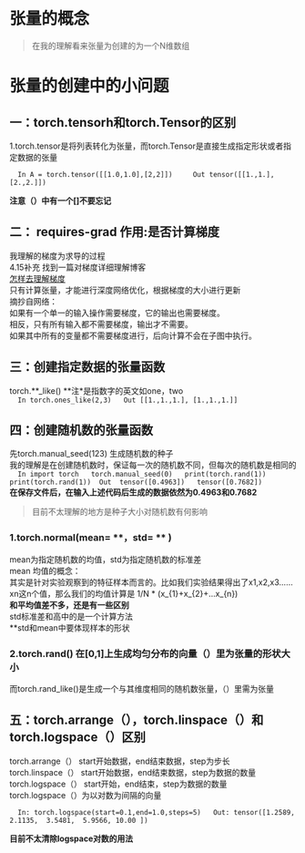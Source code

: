 # 张量的概念 
>在我的理解看来张量为创建的为一个N维数组
# 张量的创建中的小问题  
## 一：torch.tensorh和torch.Tensor的区别 
1.torch.tensor是将列表转化为张量，而torch.Tensor是直接生成指定形状或者指定数据的张量  
    
``  
In A = torch.tensor([[1.0,1.0],[2,2]])    
Out tensor([[1.,1.],[2.,2.]])
``  
   
**注意（）中有一个[]不要忘记**    
  
## 二： **requires-grad**  作用:是否计算梯度  
我理解的梯度为求导的过程  
4.15补充 找到一篇对梯度详细理解博客  
[怎样去理解梯度](https://blog.csdn.net/qq_36622009/article/details/102900447?ops_request_misc=%257B%2522request%255Fid%2522%253A%2522164957033816782248598069%2522%252C%2522scm%2522%253A%252220140713.130102334..%2522%257D&request_id=164957033816782248598069&biz_id=0&utm_medium=distribute.pc_search_result.none-task-blog-2~all~top_positive~default-1-102900447.142^v7^article_score_rank,157^v4^control&utm_term=%E6%A2%AF%E5%BA%A6&spm=1018.2226.3001.4187)    
只有计算张量，才能进行深度网络优化，根据梯度的大小进行更新  
摘抄自网络：  
如果有一个单一的输入操作需要梯度，它的输出也需要梯度。  
相反，只有所有输入都不需要梯度，输出才不需要。  
如果其中所有的变量都不需要梯度进行，后向计算不会在子图中执行。  
## 三：创建指定数据的张量函数  
torch.**_like()  **注*是指数字的英文如one，two  
``  
In torch.ones_like(2,3)  
Out [[1.,1.,1.], [1.,1.,1.]]
``    
## 四：创建随机数的张量函数  
先torch.manual_seed(123) 生成随机数的种子  
我的理解是在创建随机数时，保证每一次的随机数不同，但每次的随机数是相同的  
``  
In import torch  
   torch.manual_seed(0)  
   print(torch.rand(1))  
   print(torch.rand(1)) 
Out  tensor([0.4963])  
     tensor([0.7682])  
``  
**在保存文件后，在输入上述代码后生成的数据依然为0.4963和0.7682**  
>目前不太理解的地方是种子大小对随机数有何影响  


### 1.torch.normal(mean= **，std= ** )  
mean为指定随机数的均值，std为指定随机数的标准差  
mean 均值的概念：  
其实是针对实验观察到的特征样本而言的。比如我们实验结果得出了x1,x2,x3……xn这n个值，那么我们的均值计算是
       1/N * (x_{1}+x_{2}+…x_{n})  
**和平均值差不多，还是有一些区别**  
std标准差和高中的是一个计算方法  
**std和mean中要体现样本的形状  
### 2.torch.rand() 在[0,1]上生成均匀分布的向量（）里为张量的形状大小  
而torch.rand_like()是生成一个与其维度相同的随机数张量，（）里需为张量  
## 五：torch.arrange（），torch.linspace（）和torch.logspace（）区别  
torch.arrange（） start开始数据，end结束数据，step为步长  
torch.linspace（） start开始数据，end结束数据，step为数据的数量  
torch.logspace（）  start开始，end结束，step为数据的数量  
torch.logspace（）为以对数为间隔的向量  
  
``  
In: torch.logspace(start=0.1,end=1.0,steps=5)  
Out: tensor([1.2589, 2.1135,  3.5481,  5.9566, 10.00 ])  
``  
  
**目前不太清除logspace对数的用法**  













